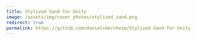```yaml
---
title: Stylized Sand for Unity
image: /assets/img/cover_photos/stylized_sand.png
redirect: true
permalink: https://github.com/danielshervheim/Stylized-Sand-for-Unity
---
```

